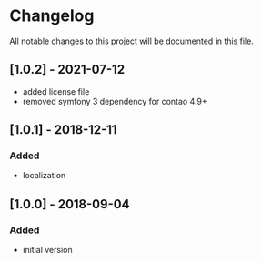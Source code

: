 # Changelog
All notable changes to this project will be documented in this file.

## [1.0.2] - 2021-07-12

- added license file
- removed symfony 3 dependency for contao 4.9+

## [1.0.1] - 2018-12-11

### Added
- localization

## [1.0.0] - 2018-09-04

### Added
- initial version
